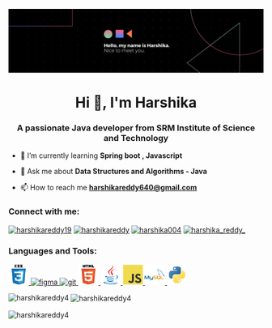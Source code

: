 ![logo](https://github.com/HarshikaReddy4/HarshikaReddy4/blob/main/Black%20Technology%20LinkedIn%20Banner.png)
<h1 align="center">Hi 👋, I'm  Harshika</h1>
<h3 align="center">A passionate Java developer from SRM Institute of Science and Technology</h3>


- 🌱 I’m currently learning **Spring boot , Javascript**

- 💬 Ask me about **Data Structures and Algorithms - Java**

- 📫 How to reach me **harshikareddy640@gmail.com**

<h3 align="left">Connect with me:</h3>
<p align="left">
<a href="https://twitter.com/harshikareddy19" target="blank"><img align="center" src="https://raw.githubusercontent.com/rahuldkjain/github-profile-readme-generator/master/src/images/icons/Social/twitter.svg" alt="harshikareddy19" height="30" width="40" /></a>
<a href="https://linkedin.com/in/harshikareddy" target="blank"><img align="center" src="https://raw.githubusercontent.com/rahuldkjain/github-profile-readme-generator/master/src/images/icons/Social/linked-in-alt.svg" alt="harshikareddy" height="30" width="40" /></a>
<a href="https://www.codechef.com/users/harshika004" target="blank"><img align="center" src="https://cdn.jsdelivr.net/npm/simple-icons@3.1.0/icons/codechef.svg" alt="harshika004" height="30" width="40" /></a>
<a href="https://www.leetcode.com/harshika_reddy_" target="blank"><img align="center" src="https://raw.githubusercontent.com/rahuldkjain/github-profile-readme-generator/master/src/images/icons/Social/leet-code.svg" alt="harshika_reddy_" height="30" width="40" /></a>
</p>

<h3 align="left">Languages and Tools:</h3>
<p align="left"> <a href="https://www.w3schools.com/css/" target="_blank" rel="noreferrer"> <img src="https://raw.githubusercontent.com/devicons/devicon/master/icons/css3/css3-original-wordmark.svg" alt="css3" width="40" height="40"/> </a> <a href="https://www.figma.com/" target="_blank" rel="noreferrer"> <img src="https://www.vectorlogo.zone/logos/figma/figma-icon.svg" alt="figma" width="40" height="40"/> </a> <a href="https://git-scm.com/" target="_blank" rel="noreferrer"> <img src="https://www.vectorlogo.zone/logos/git-scm/git-scm-icon.svg" alt="git" width="40" height="40"/> </a> <a href="https://www.w3.org/html/" target="_blank" rel="noreferrer"> <img src="https://raw.githubusercontent.com/devicons/devicon/master/icons/html5/html5-original-wordmark.svg" alt="html5" width="40" height="40"/> </a> <a href="https://www.java.com" target="_blank" rel="noreferrer"> <img src="https://raw.githubusercontent.com/devicons/devicon/master/icons/java/java-original.svg" alt="java" width="40" height="40"/> </a> <a href="https://developer.mozilla.org/en-US/docs/Web/JavaScript" target="_blank" rel="noreferrer"> <img src="https://raw.githubusercontent.com/devicons/devicon/master/icons/javascript/javascript-original.svg" alt="javascript" width="40" height="40"/> </a> <a href="https://www.mysql.com/" target="_blank" rel="noreferrer"> <img src="https://raw.githubusercontent.com/devicons/devicon/master/icons/mysql/mysql-original-wordmark.svg" alt="mysql" width="40" height="40"/> </a> <a href="https://www.python.org" target="_blank" rel="noreferrer"> <img src="https://raw.githubusercontent.com/devicons/devicon/master/icons/python/python-original.svg" alt="python" width="40" height="40"/> </a> </p>

<p><img align="left" src="https://github-readme-stats.vercel.app/api/top-langs?username=harshikareddy4&show_icons=true&locale=en&layout=compact" alt="harshikareddy4" /></p>

<p>&nbsp;<img align="center" src="https://github-readme-stats.vercel.app/api?username=harshikareddy4&show_icons=true&locale=en" alt="harshikareddy4" /></p>

<p><img align="center" src="https://github-readme-streak-stats.herokuapp.com/?user=harshikareddy4&" alt="harshikareddy4" /></p>
